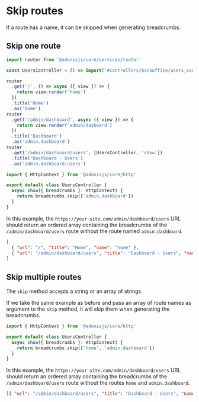 # Skip routes

If a route has a name, it can be skipped when generating breadcrumbs.

## Skip one route

```typescript
import router from '@adonisjs/core/services/router'

const UsersController = () => import('#controllers/backoffice/users_controller')

router
  .get('/', () => async ({ view }) => {
    return view.render('home')
  })
  .title('Home')
  .as('home')
router
  .get('/admin/dashboard', async ({ view }) => {
    return view.render('admin/dasboard')
  })
  .title('Dashboard')
  .as('admin.dashboard')
router
  .get('/admin/dashboard/users', [UsersController, 'show'])
  .title('Dashboard - Users')
  .as('admin.dashboard.users')
```

```typescript
import { HttpContext } from '@adonisjs/core/http'

export default class UsersController {
  async show({ breadcrumbs }: HttpContext) {
    return breadcrumbs.skip(['admin.dashboard'])
  }
}
```

In this example, the `https://your-site.com/admin/dashboard/users` URL should return an ordered array containing the breadcrumbs of the `/admin/dashboard/users` route without the route named `admin.dashboard`.

```json
[
  { "url": "/", "title": "Home", "name": "home" },
  { "url": "/admin/dashboard/users", "title": "Dashboard - Users", "name": "admin.dashboard.users" }
]
```

## Skip multiple routes

The `skip` method accepts a string or an array of strings.

If we take the same example as before and pass an array of route names as argument to the `skip` method, it will skip them when generating the breadcrumbs.

```typescript
import { HttpContext } from '@adonisjs/core/http'

export default class UsersController {
  async show({ breadcrumbs }: HttpContext) {
    return breadcrumbs.skip(['home', 'admin.dashboard'])
  }
}
```

In this example, the `https://your-site.com/admin/dashboard/users` URL should return an ordered array containing the breadcrumbs of the `/admin/dashboard/users` route without the routes `home` and `admin.dashboard`.

```json
[{ "url": "/admin/dashboard/users", "title": "Dashboard - Users", "name": "admin.dashboard.users" }]
```
